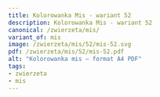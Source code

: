 ```yaml
---
title: Kolorowanka Mis - wariant 52
description: Kolorowanka Mis - wariant 52
canonical: /zwierzeta/mis/
variant_of: mis
image: /zwierzeta/mis/52/mis-52.svg
pdf: /zwierzeta/mis/52/mis-52.pdf
alt: "Kolorowanka mis – format A4 PDF"
tags:
- zwierzeta
- mis
---
```

